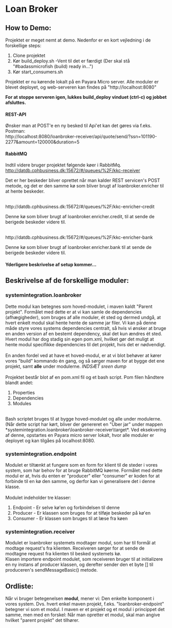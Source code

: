 # Loan Broker
## How to Demo:

Projektet er meget nemt at demo. Nedenfor er en kort vejledning i de forskellige steps:
1. Clone projektet
2. Kør build_deploy.sh -Vent til det er færdigt (Der skal stå "#badassmicrofish (build) ready in...")
3. Kør start_consumers.sh

<p>Projektet er nu kørende lokalt på en Payara Micro server. Alle moduler er blevet deployet, og web-serveren kan findes på "http://localhost:8080"</p>

**For at stoppe serveren igen, lukkes build_deploy vinduet (ctrl-c) og jobbet afsluttes.** 

#### REST-API
Ønsker man at POST'e en ny besked til Api'et kan det gøres via f.eks. Postman:
<br>
http://localhost:8080/loanbroker-receiver/api/quote/send/?ssn=101190-2277&amount=120000&duration=5


#### RabbitMQ
Indtil videre bruger projektet følgende køer i RabbitMq.
<br>
http://datdb.cphbusiness.dk:15672/#/queues/%2F/kkc-receiver
<p>Det er her beskeder bliver oprettet når man kalder REST servicen's POST metode, og det er den samme kø som bliver brugt af loanbroker.enricher til at hente beskeder.</p>
<br>
http://datdb.cphbusiness.dk:15672/#/queues/%2F/kkc-enricher-credit
<br>
<p>Denne kø som bliver brugt af loanbroker.enricher.credit, til at sende de berigede beskeder videre til.</p>
<br>
http://datdb.cphbusiness.dk:15672/#/queues/%2F/kkc-enricher-bank
<br>
<p>Denne kø som bliver brugt af loanbroker.enricher.bank til at sende de berigede beskeder videre til.</p>


#### Yderligere beskrivelse af setup kommer...


## Beskrivelse af de forskellige moduler:

### systemintegration.loanbroker
Dette modul kan betegnes som hoved-modulet, i maven kaldt "Parent projekt". Formålet med dette er at vi kan samle de dependencies (afhægigheder), som bruges af alle moduler, ét sted og dermed undgå, at hvert enkelt modul skal hente hente de samme jar filer. Vi kan på denne måde styre vores systems dependencies centralt, så hvis vi ønsker at bruge en anden version af en bestemt dependency, skal det kun ændres ét sted. Hvert modul har dog stadig sin egen pom.xml, hvilket gør det muligt at hente modul specifikke dependencies til det projekt, hvis det er nødvendigt.  
<br>
En anden fordel ved at have et hoved-modul, er at vi blot behøver at kører vores "build" kommando én gang, og så sørger maven for at bygge det ene projekt, samt **alle** under modulerne. *INDSÆT sreen dump* 
<br><br>
Projektet består blot af en pom.xml fil og et bash script. Pom filen håndtere blandt andet:
1. Properties
2. Dependencies
3. Modules

<br>
Bash scriptet bruges til at bygge hoved-modulet og alle under modulerne. (Når dette script har kørt, bliver der genereret en "Über jar" under mappen *systemintegration.loanbroker\loanbroker-receiver\target*. Ved eksekvering af denne, opstartes en Payara micro server lokalt, hvor alle moduler er deployet og kan tilgåes på localhost:8080.  


### systemintegration.endpoint
Modulet er tiltænkt at fungere som en form for klient til de steder i vores system, som har behov for at bruge RabbitMQ køerne. Formålet med dette modul er at, hvis du enten er "producer" eller "consumer" er koden for at forbinde til en kø den samme, og derfor kan vi generalisere det i denne klasse. 
<br><br>
Modulet indeholder tre klasser:
1. Endpoint - Er selve kø'en og forbindelsen til denne
2. Producer - Er klassen som bruges for at tilføje beskeder på kø'en
3. Consumer - Er klassen som bruges til at læse fra køen

### systemintegration.receiver
Modulet er loanbroker systemets modtager modul, som har til formål at modtage request's fra klienten. Receiveren sørger for at sende de modtagne request fra klienten til besked systemets kø.
<br>
Klasen importere endpoint modulet, som receiveren bruger til at initializere en ny instans af producer klassen, og derefter sender den et byte [] til produceren's sendMessageBasic() metode.


## Ordliste:
Når vi bruger betegenelsen **modul**, mener vi: Den enkelte komponent i vores system. Dvs. hvert enkel maven projekt, f.eks. "loanbroker-endpoint" betegner vi som et modul. I maven er et projekt og et modul i princippet det samme, men med en forskel: Når man opretter et modul, skal man angive hvilket "parent projekt" det tilhører.
